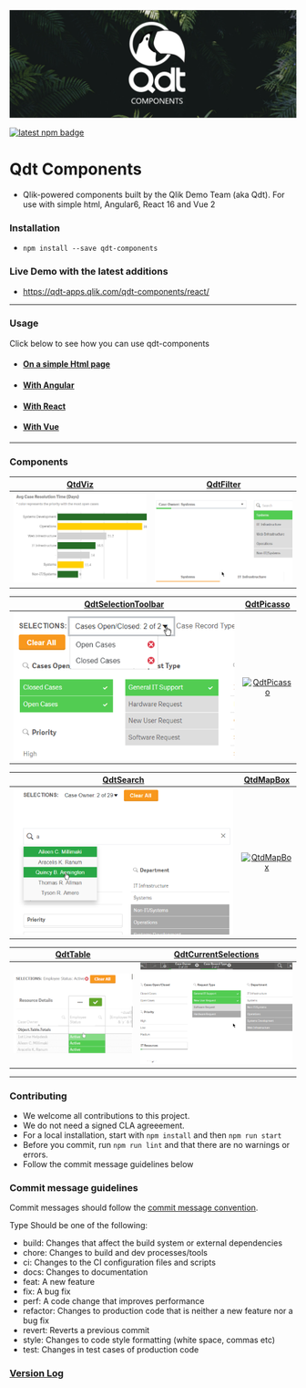 ![Banner](docs/assets/banner.png "Banner") 

[![latest npm badge](https://img.shields.io/npm/v/qdt-components/latest.svg)](https://www.npmjs.com/package/qdt-components)

# Qdt Components

- Qlik-powered components built by the Qlik Demo Team (aka Qdt). For use with simple html, Angular6, React 16 and Vue 2


### Installation
- `npm install --save qdt-components`


### Live Demo with the latest additions
- https://qdt-apps.qlik.com/qdt-components/react/

---

### Usage

Click below to see how you can use qdt-components

* #### [On a simple Html page](docs/usage/Html.md)

* #### [With Angular](docs/usage/Angular.md)

* #### [With React](docs/usage/React.md)

* #### [With Vue](docs/usage/Vue.md)

---

### Components

| [QtdViz](docs/components/QdtViz.md)                               | [QdtFilter](docs/components/QdtFilter.md)                           |
| :----:                                                            |    :----:                                                           |
| [![QtdViz](docs/assets/embedded.png)](docs/components/QdtViz.md)  | [![QdtFilter](docs/assets/filters.png)](docs/components/QdtFilter.md)  |


| [QdtSelectionToolbar](docs/components/QdtSelectionToolbar.md)     | [QdtPicasso](docs/components/QdtPicasso.md)                           |
| :----:                                                            |    :----:                                                           |
| [![QdtSelectionToolbar](docs/assets/selectionToolbar.png)](docs/components/QdtSelectionToolbar.md)  | [![QdtPicasso](docs/assets/picassoCustomGroupBarchart.png)](docs/components/QdtPicasso.md)  |


| [QdtSearch](docs/components/QdtSearch.md)                         | [QtdMapBox](docs/components/QdtMapBox.md)                           |
| :----:                                                            |    :----:                                                           |
| [![QdtSearch](docs/assets/search.png)](docs/components/QdtSearch.md)  | [![QtdMapBox](docs/assets/picassoMapbox.png)](docs/components/QdtMapBox.md)  |

| [QdtTable](docs/components/QdtTable.md)                           | [QdtCurrentSelections](docs/components/QdtCurrentSelections.md)                           |
| :----:                                                            |    :----:                                                           |
| [![QdtTable](docs/assets/table.png)](docs/components/QdtTable.md) | [![QdtCurrentSelections](docs/assets/currentSelections.png)](docs/components/QdtCurrentSelections.md)  |

---

### Contributing

- We welcome all contributions to this project.
- We do not need a signed CLA agreeement.
- For a local installation, start with `npm install` and then `npm run start`
- Before you commit, run `npm run lint` and that there are no warnings or errors.
- Follow the commit message guidelines below


### Commit message guidelines

Commit messages should follow the [commit message convention](https://www.conventionalcommits.org/en/v1.0.0).

Type
Should be one of the following:

- build: Changes that affect the build system or external dependencies
- chore: Changes to build and dev processes/tools
- ci: Changes to the CI configuration files and scripts
- docs: Changes to documentation
- feat: A new feature
- fix: A bug fix
- perf: A code change that improves performance
- refactor: Changes to production code that is neither a new feature nor a bug fix
- revert: Reverts a previous commit
- style: Changes to code style formatting (white space, commas etc)
- test: Changes in test cases of production code


### [Version Log](https://github.com/qlik-demo-team/qdt-components/blob/master/docs/components/QdtMapBox.md)
